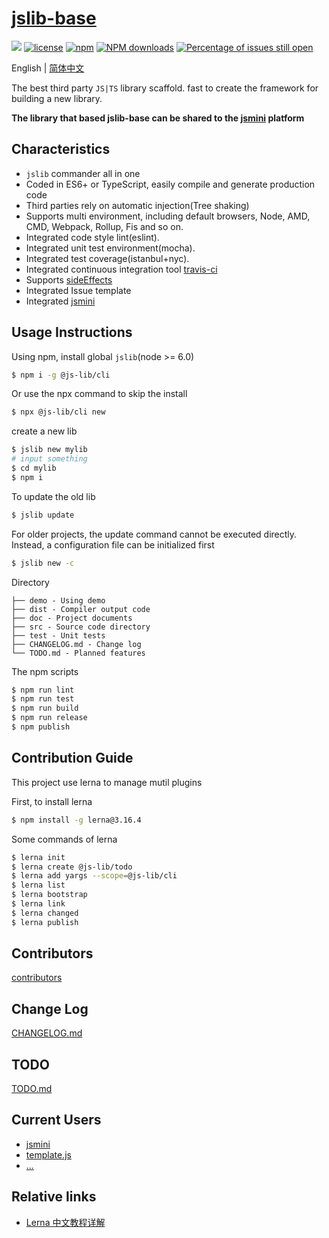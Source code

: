 # [jslib-base](https://github.com/yanhaijing/jslib-base)

[![](https://img.shields.io/badge/Powered%20by-jslib%20base-brightgreen.svg)](https://github.com/yanhaijing/jslib-base)
[![license](https://img.shields.io/badge/license-MIT-blue.svg)](https://github.com/yanhaijing/jslib-base/blob/master/LICENSE)
[![npm](https://img.shields.io/badge/npm-1.6.0-orange.svg)](https://www.npmjs.com/package/@js-lib/cli)
[![NPM downloads](http://img.shields.io/npm/dm/@js-lib/cli.svg?style=flat-square)](http://www.npmtrends.com/@js-lib/cli)
[![Percentage of issues still open](http://isitmaintained.com/badge/open/yanhaijing/jslib-base.svg)](http://isitmaintained.com/project/yanhaijing/jslib-base "Percentage of issues still open")

English | [简体中文](./README.zh-CN.md)

The best third party `JS|TS` library scaffold. fast to create the framework for building a new library.

**The library that based jslib-base can be shared to the [jsmini](https://github.com/jsmini) platform**

## Characteristics

- `jslib` commander all in one
- Coded in ES6+ or TypeScript, easily compile and generate production code
- Third parties rely on automatic injection(Tree shaking)
- Supports multi environment, including default browsers, Node, AMD, CMD, Webpack, Rollup, Fis and so on.
- Integrated code style lint(eslint).
- Integrated unit test environment(mocha).
- Integrated test coverage(istanbul+nyc).
- Integrated continuous integration tool [travis-ci](https://www.travis-ci.org/)
- Supports [sideEffects](https://github.com/webpack/webpack/tree/master/examples/side-effects)
- Integrated Issue template
- Integrated [jsmini](https://github.com/jsmini)

## Usage Instructions

Using npm, install global `jslib`(node >= 6.0)

```bash
$ npm i -g @js-lib/cli
```

Or use the npx command to skip the install

```bash
$ npx @js-lib/cli new
```

create a new lib

```bash
$ jslib new mylib
# input something
$ cd mylib
$ npm i
```

To update the old lib

```bash
$ jslib update
```

For older projects, the update command cannot be executed directly. Instead, a configuration file can be initialized first

```bash
$ jslib new -c
```

Directory

```
├── demo - Using demo
├── dist - Compiler output code
├── doc - Project documents
├── src - Source code directory
├── test - Unit tests
├── CHANGELOG.md - Change log
└── TODO.md - Planned features
```

The npm scripts

```bash
$ npm run lint
$ npm run test
$ npm run build
$ npm run release
$ npm publish
```

## Contribution Guide

This project use lerna to manage mutil plugins

First, to install lerna

```bash
$ npm install -g lerna@3.16.4
```

Some commands of lerna

```bash
$ lerna init
$ lerna create @js-lib/todo
$ lerna add yargs --scope=@js-lib/cli
$ lerna list
$ lerna bootstrap
$ lerna link
$ lerna changed
$ lerna publish
```

## Contributors

[contributors](https://github.com/yanhaijing/jslib-base/graphs/contributors)

## Change Log

[CHANGELOG.md](./CHANGELOG.md)

## TODO

[TODO.md](./TODO.md)

## Current Users

- [jsmini](https://github.com/jsmini)
- [template.js](https://github.com/yanhaijing/template.js)
- [...](https://github.com/yanhaijing/jslib-base/issues/10)

## Relative links

- [Lerna 中文教程详解](https://juejin.im/post/5ced1609e51d455d850d3a6c)

